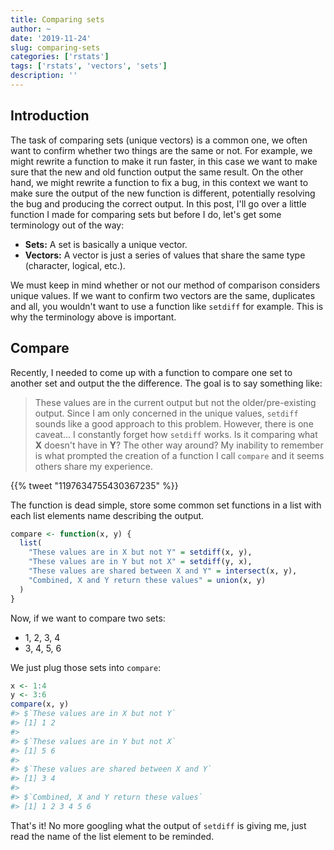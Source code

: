 ```yaml
---
title: Comparing sets
author: ~
date: '2019-11-24'
slug: comparing-sets
categories: ['rstats']
tags: ['rstats', 'vectors', 'sets']
description: ''
---
```




## Introduction

The task of comparing sets (unique vectors) is a common one, we often want to confirm whether two things are the same or not. For example, we might rewrite a function to make it run faster, in this case we want to make sure that the new and old function output the same result. On the other hand, we might rewrite a function to fix a bug, in this context we want to make sure the output of the new function is different, potentially resolving the bug and producing the correct output. In this post, I'll go over a little function I made for comparing sets but before I do, let's get some terminology out of the way:

* **Sets:** A set is basically a unique vector.
* **Vectors:** A vector is just a series of values that share the same type (character, logical, etc.).

We must keep in mind whether or not our method of comparison considers unique values. If we want to confirm two vectors are the same, duplicates and all, you wouldn't want to use a function like `setdiff` for example. This is why the terminology above is important.

## Compare

Recently, I needed to come up with a function to compare one set to another set and output the the difference. The goal is to say something like:

> These values are in the current output but not the older/pre-existing output. 
Since I am only concerned in the unique values, `setdiff` sounds like a good approach to this problem. However, there is one caveat... I constantly forget how `setdiff` works. Is it comparing what **X** doesn't have in **Y**? The other way around? My inability to remember is what prompted the creation of a function I call `compare` and it seems others share my experience.

<!--html_preserve-->{{% tweet "1197634755430367235" %}}<!--/html_preserve-->

The function is dead simple, store some common set functions in a list with each list elements name describing the output.


```r
compare <- function(x, y) {
  list(
    "These values are in X but not Y" = setdiff(x, y),
    "These values are in Y but not X" = setdiff(y, x),
    "These values are shared between X and Y" = intersect(x, y),
    "Combined, X and Y return these values" = union(x, y)
  )
}
```

Now, if we want to compare two sets: 

* 1, 2, 3, 4
* 3, 4, 5, 6

We just plug those sets into `compare`:


```r
x <- 1:4
y <- 3:6
compare(x, y)
#> $`These values are in X but not Y`
#> [1] 1 2
#> 
#> $`These values are in Y but not X`
#> [1] 5 6
#> 
#> $`These values are shared between X and Y`
#> [1] 3 4
#> 
#> $`Combined, X and Y return these values`
#> [1] 1 2 3 4 5 6
```

That's it! No more googling what the output of `setdiff` is giving me, just read the name of the list element to be reminded.
